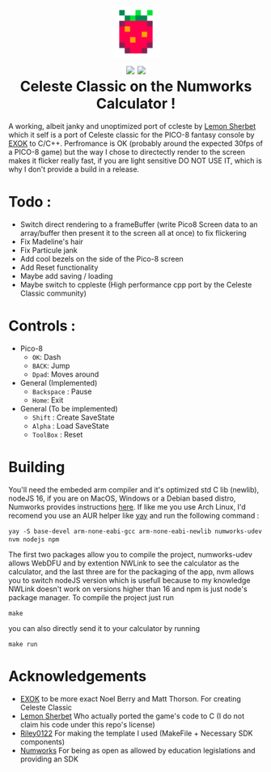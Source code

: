 <h1 align="center">
    <br>
    <img src="repoIcon.png" alt="App Logo" height="100"/>
    <br>
    <img src="https://img.shields.io/github/license/BenchatonDev/Celeste-Numworks"/>
    <img src="https://img.shields.io/github/downloads/BenchatonDev/Celeste-Numworks/latest/total"/>
    <br>
    Celeste Classic on the Numworks Calculator !
</h1>

A working, albeit janky and unoptimized port of ccleste by [Lemon Sherbet](https://github.com/lemon-sherbet/) which it self is a port of Celeste classic for the PICO-8 fantasy console by [EXOK](https://github.com/EXOK) to C/C++. Perfromance is OK (probably around the expected 30fps of a PICO-8 game) but the way I chose to directectly render to the screen makes it flicker really fast, if you are light sensitive DO NOT USE IT, which is why I don't provide a build in a release.

# Todo :
- Switch direct rendering to a frameBuffer (write Pico8 Screen data to an array/buffer then present it to the screen all at once) to fix flickering
- Fix Madeline's hair
- Fix Particule jank
- Add cool bezels on the side of the Pico-8 screen
- Add Reset functionality
- Maybe add saving / loading
- Maybe switch to cppleste (High performance cpp port by the Celeste Classic community)

# Controls :
- Pico-8
  - `OK`: Dash
  - `BACK`: Jump
  - `Dpad`: Moves around
- General (Implemented)
  - `Backspace` : Pause
  - `Home`: Exit
- General (To be implemented)
  - `Shift` : Create SaveState
  - `Alpha` : Load SaveState
  - `ToolBox` : Reset

# Building
You'll need the embeded arm compiler and it's optimized std C lib (newlib), nodeJS 16, if you are on MacOS, Windows or a Debian based distro, Numworks provides instructions [here](https://www.numworks.com/engineering/software/build/). If like me you use Arch Linux, I'd recomend you use an AUR helper like [yay](https://github.com/Jguer/yay) and run the following command :
```
yay -S base-devel arm-none-eabi-gcc arm-none-eabi-newlib numworks-udev nvm nodejs npm
```
The first two packages allow you to compile the project, numworks-udev allows WebDFU and by extention NWLink to see the calculator as the calculator, and the last three are for the packaging of the app, nvm allows you to switch nodeJS version which is usefull because to my knowledge NWLink doesn't work on versions higher than 16 and npm is just node's package manager.
To compile the project just run
```
make
```
you can also directly send it to your calculator by running
```
make run
```

# Acknowledgements
- [EXOK](https://github.com/EXOK) to be more exact Noel Berry and Matt Thorson. For creating Celeste Classic
- [Lemon Sherbet](https://github.com/lemon-sherbet/) Who actually ported the game's code to C (I do not claim his code under this repo's license)
- [Riley0122](https://github.com/riley0122/) For making the template I used (MakeFile + Necessary SDK components)
- [Numworks](https://github.com/numworks/) For being as open as allowed by education legislations and providing an SDK
